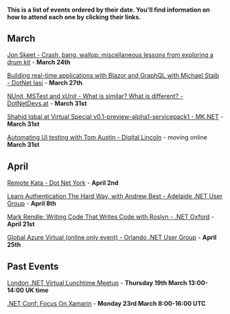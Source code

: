 #### This is a list of events ordered by their date. You'll find information on how to attend each one by clicking their links.

## March

[Jon Skeet - Crash, bang, wallop: miscellaneous lessons from exploring a drum kit](https://www.meetup.com/Birmingham-DotNet-And-Xamarin-User-Group/events/263970470/) - **March 24th**

[Building real-time applications with Blazor and GraphQL with Michael Staib - DotNet Iasi](https://www.meetup.com/DotNetIasi/events/269455344/) - **March 27th**

[NUnit, MSTest and xUnit - What is similar? What is different? - DotNetDevs.at](https://www.meetup.com/dotnet-austria/events/269280721/) - **March 31st**

[Shahid Iqbal at Virtual Special v0.1-preview-alpha1-servicepack1 - MK.NET](https://t.co/oF88oTlOB1?amp=1) - **March 31st**

[Automating UI testing with Tom Austin - Digital Lincoln](https://www.digitallincoln.co.uk/events-list/2020/3/automating-ui-testing) - moving online **March 31st**

## April
[Remote Kata - Dot Net York](https://www.meetup.com/dotnetYork/events/269346476/) - **April 2nd**

[Learn Authentication The Hard Way, with Andrew Best - Adelaide .NET User Group](https://www.meetup.com/en-AU/Adelaide-dotNET/events/269471859/) - **April 8th**

[Mark Rendle: Writing Code That Writes Code with Roslyn - .NET Oxford](https://www.meetup.com/dotnetoxford/events/269032612/) - **April 21st**

[Global Azure Virtual (online only event) - Orlando .NET User Group](https://www.meetup.com/ONETUG/events/267816898) - **April 25th**

## Past Events

[London .NET Virtual Lunchtime Meetup](https://t.co/NlrEmakC6G?amp=1) - **Thursday 19th March 13:00-14:00 UK time**

[.NET Conf: Focus On Xamarin](https://devblogs.microsoft.com/xamarin/xamarin-conf-one-week-away) - **Monday 23rd March 8:00-16:00 UTC**
